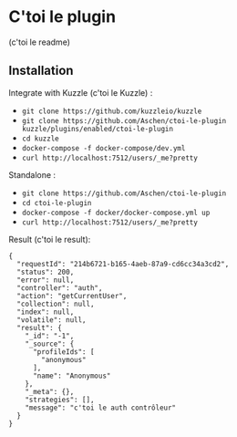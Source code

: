 # C'toi le plugin

(c'toi le readme)

## Installation

Integrate with Kuzzle (c'toi le Kuzzle) :
  - `git clone https://github.com/kuzzleio/kuzzle`
  - `git clone https://github.com/Aschen/ctoi-le-plugin kuzzle/plugins/enabled/ctoi-le-plugin`
  - `cd kuzzle`
  - `docker-compose -f docker-compose/dev.yml`
  - `curl http://localhost:7512/users/_me?pretty`

Standalone :
  - `git clone https://github.com/Aschen/ctoi-le-plugin`
  - `cd ctoi-le-plugin`
  - `docker-compose -f docker/docker-compose.yml up`
  - `curl http://localhost:7512/users/_me?pretty`

Result (c'toi le result):

```
{
  "requestId": "214b6721-b165-4aeb-87a9-cd6cc34a3cd2",
  "status": 200,
  "error": null,
  "controller": "auth",
  "action": "getCurrentUser",
  "collection": null,
  "index": null,
  "volatile": null,
  "result": {
    "_id": "-1",
    "_source": {
      "profileIds": [
        "anonymous"
      ],
      "name": "Anonymous"
    },
    "_meta": {},
    "strategies": [],
    "message": "c'toi le auth contrôleur"
  }
}
```
